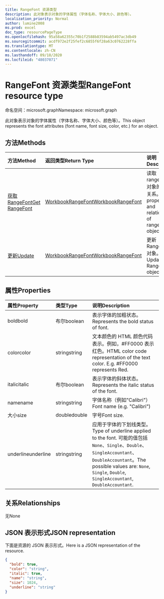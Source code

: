 ```yaml
---
title: RangeFont 资源类型
description: 此对象表示对象的字体属性（字体名称、字体大小、颜色等）。
localization_priority: Normal
author: lumine2008
ms.prod: excel
doc_type: resourcePageType
ms.openlocfilehash: 95a58a62355c70b1f2588b83594ab5497ac3db49
ms.sourcegitcommit: acdf972e2f25fef2c6855f6f28a63c0762228ffa
ms.translationtype: MT
ms.contentlocale: zh-CN
ms.lasthandoff: 09/18/2020
ms.locfileid: "48037071"
---
```

# <a name="rangefont-resource-type"></a><span data-ttu-id="905ed-103">RangeFont 资源类型</span><span class="sxs-lookup"><span data-stu-id="905ed-103">RangeFont resource type</span></span>

<span data-ttu-id="905ed-104">命名空间：microsoft.graph</span><span class="sxs-lookup"><span data-stu-id="905ed-104">Namespace: microsoft.graph</span></span>

<span data-ttu-id="905ed-105">此对象表示对象的字体属性（字体名称、字体大小、颜色等）。</span><span class="sxs-lookup"><span data-stu-id="905ed-105">This object represents the font attributes (font name, font size, color, etc.) for an object.</span></span>


## <a name="methods"></a><span data-ttu-id="905ed-106">方法</span><span class="sxs-lookup"><span data-stu-id="905ed-106">Methods</span></span>

| <span data-ttu-id="905ed-107">方法</span><span class="sxs-lookup"><span data-stu-id="905ed-107">Method</span></span>           | <span data-ttu-id="905ed-108">返回类型</span><span class="sxs-lookup"><span data-stu-id="905ed-108">Return Type</span></span>    |<span data-ttu-id="905ed-109">说明</span><span class="sxs-lookup"><span data-stu-id="905ed-109">Description</span></span>|
|:---------------|:--------|:----------|
|[<span data-ttu-id="905ed-110">获取 RangeFont</span><span class="sxs-lookup"><span data-stu-id="905ed-110">Get RangeFont</span></span>](../api/rangefont-get.md) | [<span data-ttu-id="905ed-111">WorkbookRangeFont</span><span class="sxs-lookup"><span data-stu-id="905ed-111">WorkbookRangeFont</span></span>](rangefont.md) |<span data-ttu-id="905ed-112">读取 rangeFont 对象的属性和关系。</span><span class="sxs-lookup"><span data-stu-id="905ed-112">Read properties and relationships of rangeFont object.</span></span>|
|[<span data-ttu-id="905ed-113">更新</span><span class="sxs-lookup"><span data-stu-id="905ed-113">Update</span></span>](../api/rangefont-update.md) | [<span data-ttu-id="905ed-114">WorkbookRangeFont</span><span class="sxs-lookup"><span data-stu-id="905ed-114">WorkbookRangeFont</span></span>](rangefont.md)   |<span data-ttu-id="905ed-115">更新 RangeFont 对象。</span><span class="sxs-lookup"><span data-stu-id="905ed-115">Update RangeFont object.</span></span> |

## <a name="properties"></a><span data-ttu-id="905ed-116">属性</span><span class="sxs-lookup"><span data-stu-id="905ed-116">Properties</span></span>
| <span data-ttu-id="905ed-117">属性</span><span class="sxs-lookup"><span data-stu-id="905ed-117">Property</span></span>     | <span data-ttu-id="905ed-118">类型</span><span class="sxs-lookup"><span data-stu-id="905ed-118">Type</span></span>   |<span data-ttu-id="905ed-119">说明</span><span class="sxs-lookup"><span data-stu-id="905ed-119">Description</span></span>|
|:---------------|:--------|:----------|
|<span data-ttu-id="905ed-120">bold</span><span class="sxs-lookup"><span data-stu-id="905ed-120">bold</span></span>|<span data-ttu-id="905ed-121">布尔</span><span class="sxs-lookup"><span data-stu-id="905ed-121">boolean</span></span>|<span data-ttu-id="905ed-122">表示字体的加粗状态。</span><span class="sxs-lookup"><span data-stu-id="905ed-122">Represents the bold status of font.</span></span>|
|<span data-ttu-id="905ed-123">color</span><span class="sxs-lookup"><span data-stu-id="905ed-123">color</span></span>|<span data-ttu-id="905ed-124">string</span><span class="sxs-lookup"><span data-stu-id="905ed-124">string</span></span>|<span data-ttu-id="905ed-p101">文本颜色的 HTML 颜色代码表示。例如，#FF0000 表示红色。</span><span class="sxs-lookup"><span data-stu-id="905ed-p101">HTML color code representation of the text color. E.g. #FF0000 represents Red.</span></span>|
|<span data-ttu-id="905ed-128">italic</span><span class="sxs-lookup"><span data-stu-id="905ed-128">italic</span></span>|<span data-ttu-id="905ed-129">布尔</span><span class="sxs-lookup"><span data-stu-id="905ed-129">boolean</span></span>|<span data-ttu-id="905ed-130">表示字体的斜体状态。</span><span class="sxs-lookup"><span data-stu-id="905ed-130">Represents the italic status of the font.</span></span>|
|<span data-ttu-id="905ed-131">name</span><span class="sxs-lookup"><span data-stu-id="905ed-131">name</span></span>|<span data-ttu-id="905ed-132">string</span><span class="sxs-lookup"><span data-stu-id="905ed-132">string</span></span>|<span data-ttu-id="905ed-133">字体名称（例如"Calibri"）</span><span class="sxs-lookup"><span data-stu-id="905ed-133">Font name (e.g. "Calibri")</span></span>|
|<span data-ttu-id="905ed-134">大小</span><span class="sxs-lookup"><span data-stu-id="905ed-134">size</span></span>|<span data-ttu-id="905ed-135">double</span><span class="sxs-lookup"><span data-stu-id="905ed-135">double</span></span>|<span data-ttu-id="905ed-136">字号</span><span class="sxs-lookup"><span data-stu-id="905ed-136">Font size.</span></span>|
|<span data-ttu-id="905ed-137">underline</span><span class="sxs-lookup"><span data-stu-id="905ed-137">underline</span></span>|<span data-ttu-id="905ed-138">string</span><span class="sxs-lookup"><span data-stu-id="905ed-138">string</span></span>|<span data-ttu-id="905ed-139">应用于字体的下划线类型。</span><span class="sxs-lookup"><span data-stu-id="905ed-139">Type of underline applied to the font.</span></span> <span data-ttu-id="905ed-140">可能的值包括 `None`、`Single`、`Double`、`SingleAccountant`、`DoubleAccountant`。</span><span class="sxs-lookup"><span data-stu-id="905ed-140">The possible values are: `None`, `Single`, `Double`, `SingleAccountant`, `DoubleAccountant`.</span></span>|

## <a name="relationships"></a><span data-ttu-id="905ed-141">关系</span><span class="sxs-lookup"><span data-stu-id="905ed-141">Relationships</span></span>
<span data-ttu-id="905ed-142">无</span><span class="sxs-lookup"><span data-stu-id="905ed-142">None</span></span>


## <a name="json-representation"></a><span data-ttu-id="905ed-143">JSON 表示形式</span><span class="sxs-lookup"><span data-stu-id="905ed-143">JSON representation</span></span>

<span data-ttu-id="905ed-144">下面是资源的 JSON 表示形式。</span><span class="sxs-lookup"><span data-stu-id="905ed-144">Here is a JSON representation of the resource.</span></span>

<!--{
  "blockType": "resource",
  "optionalProperties": [],
  "baseType": "microsoft.graph.entity",
  "@odata.type": "microsoft.graph.workbookRangeFont"
}-->

```json
{
  "bold": true,
  "color": "string",
  "italic": true,
  "name": "string",
  "size": 1024,
  "underline": "string"
}

```

<!-- uuid: 8fcb5dbc-d5aa-4681-8e31-b001d5168d79
2015-10-25 14:57:30 UTC -->
<!-- {
  "type": "#page.annotation",
  "description": "RangeFont resource",
  "keywords": "",
  "section": "documentation",
  "tocPath": ""
}-->

